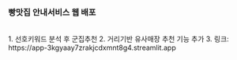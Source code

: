 ### 빵맛집 안내서비스 웹 배포
</br>
1. 선호키워드 분석 후 군집추천
2. 거리기반 유사매장 추천 기능 추가
3. 링크: https://app-3kgyaay7zrakjcdxmnt8g4.streamlit.app
